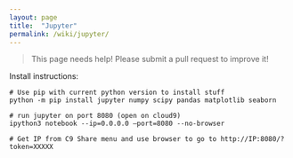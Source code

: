 ```yaml
---
layout: page
title:  "Jupyter"
permalink: /wiki/jupyter/
---
```


> This page needs help! Please submit a pull request to improve it!

Install instructions:
```
# Use pip with current python version to install stuff
python -m pip install jupyter numpy scipy pandas matplotlib seaborn

# run jupyter on port 8080 (open on cloud9)
ipython3 notebook --ip=0.0.0.0 —port=8080 --no-browser

# Get IP from C9 Share menu and use browser to go to http://IP:8080/?token=XXXXX
```

